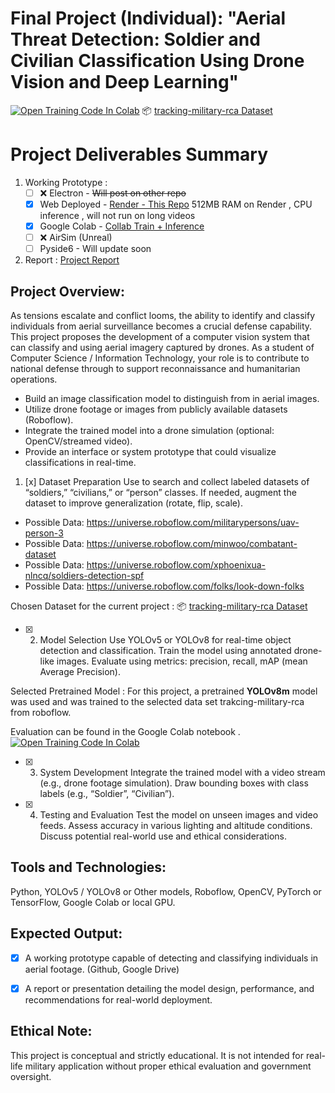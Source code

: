 # **Final Project (Individual): "Aerial Threat Detection: Soldier and Civilian Classification Using Drone Vision and Deep Learning"**

[![Open Training Code In Colab](https://colab.research.google.com/assets/colab-badge.svg)](https://colab.research.google.com/drive/1R_2fwjSQjpwR9k66QVFUqtVJzTt6Um9h?usp=sharing) 📦 [tracking-military-rca Dataset](https://universe.roboflow.com/escola-naval-4yw3p/tracking-military-rca)

# Project Deliverables Summary
1. Working Prototype :
    - [ ] ❌ Electron - ~~Will post on other repo~~
    - [x] Web Deployed - [Render - This Repo](https://aerialdroneobjectdetectionproject.onrender.com/) 512MB RAM on Render , CPU inference , will not run on long videos
    - [x] Google Colab - [Collab Train + Inference](https://colab.research.google.com/drive/1R_2fwjSQjpwR9k66QVFUqtVJzTt6Um9h?usp=sharing)
    - [ ] ❌ AirSim (Unreal)
    - [ ] Pyside6 - Will update soon
2. Report : [Project Report](https://docs.google.com/document/d/1pTKqcTS0gwnLMfR6LtQVhf3tc2eR6zcd4SbvUdzQlAA/edit?usp=sharing)


## Project Overview:

As tensions escalate and conflict looms, the ability to identify and classify individuals from aerial surveillance becomes a crucial defense capability. This project proposes the development of a computer vision system that can classify and using aerial imagery captured by drones. As a student of Computer Science / Information Technology, your role is to contribute to national defense through to support reconnaissance and humanitarian operations.

* Build an image classification model to distinguish from in aerial images.
* Utilize drone footage or images from publicly available datasets (Roboflow). 
* Integrate the trained model into a drone simulation (optional: OpenCV/streamed video).
* Provide an interface or system prototype that could visualize classifications in real-time.

1. [x] Dataset Preparation
Use to search and collect labeled datasets of “soldiers,” “civilians,” or “person” classes.
If needed, augment the dataset to improve generalization (rotate, flip, scale).

* Possible Data: https://universe.roboflow.com/militarypersons/uav-person-3
* Possible Data: https://universe.roboflow.com/minwoo/combatant-dataset
* Possible Data: https://universe.roboflow.com/xphoenixua-nlncq/soldiers-detection-spf
* Possible Data: https://universe.roboflow.com/folks/look-down-folks

Chosen Dataset for the current project : 📦 [tracking-military-rca Dataset](https://universe.roboflow.com/escola-naval-4yw3p/tracking-military-rca)


- [x] 2. Model Selection
Use YOLOv5 or YOLOv8 for real-time object detection and classification.
Train the model using annotated drone-like images.
Evaluate using metrics: precision, recall, mAP (mean Average Precision).

Selected Pretrained Model : For this project, a pretrained **YOLOv8m** model was used and was trained to the selected data set trakcing-military-rca from roboflow.

Evaluation can be found in the Google Colab notebook . [![Open Training Code In Colab](https://colab.research.google.com/assets/colab-badge.svg)](https://colab.research.google.com/drive/1R_2fwjSQjpwR9k66QVFUqtVJzTt6Um9h?usp=sharing)


- [x] 3. System Development
Integrate the trained model with a video stream (e.g., drone footage simulation).
Draw bounding boxes with class labels (e.g., “Soldier”, “Civilian”).


- [x] 4. Testing and Evaluation
Test the model on unseen images and video feeds.
Assess accuracy in various lighting and altitude conditions.
Discuss potential real-world use and ethical considerations.



## Tools and Technologies:
Python, YOLOv5 / YOLOv8 or Other models, Roboflow, OpenCV, PyTorch or TensorFlow, Google Colab or local GPU.


## Expected Output:
- [x] A working prototype capable of detecting and classifying individuals in aerial footage. (Github, Google Drive)
- [x] A report or presentation detailing the model design, performance, and recommendations for real-world deployment.


## Ethical Note:
This project is conceptual and strictly educational. It is not intended for real-life military application without proper ethical evaluation and government oversight.
